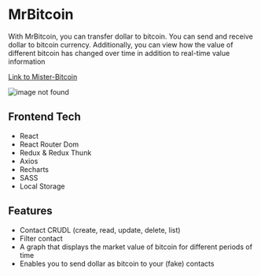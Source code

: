 # MrBitcoin

<p>With MrBitcoin, you can transfer dollar to bitcoin. You can send and receive dollar to bitcoin currency. Additionally, you can view how the value of different bitcoin has changed over time in addition to real-time value information</p>

<p><a href="https://mister-bitcoin-30224mngq-nufar87.vercel.app/#/login" target="blank">Link to Mister-Bitcoin</a> </p>

![image not found](https://res.cloudinary.com/airbnb22/image/upload/v1684661499/MrBitcoin_r8xeyp.jpg)

## Frontend Tech

- React
- React Router Dom
- Redux & Redux Thunk
- Axios
- Recharts
- SASS
- Local Storage

## Features

- Contact CRUDL (create, read, update, delete, list)
- Filter contact
- A graph that displays the market value of bitcoin for different periods of time
- Enables you to send dollar as bitcoin to your (fake) contacts
